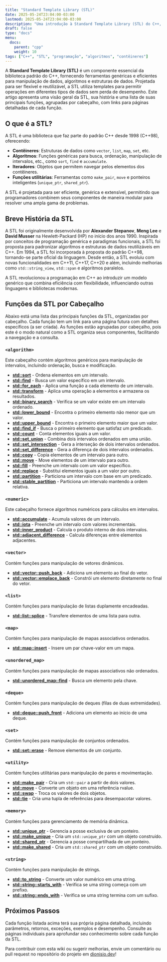 ```yaml
---
title: "Standard Template Library (STL)"
date: 2025-05-24T23:04:00-03:00
lastmod: 2025-05-24T23:04:00-03:00
description: "Uma introdução à Standard Template Library (STL) do C++, sua história e uma lista de funções agrupadas por cabeçalho."
draft: false
type: "docs"
menu:
  docs:
    parent: "cpp"
    weight: 10
tags: ["C++", "STL", "programação", "algoritmos", "contêineres"]
---
```


A **Standard Template Library (STL)** é um componente essencial da biblioteca padrão do C++, fornecendo ferramentas genéricas e eficientes para manipulação de dados, algoritmos e estruturas de dados. Projetada para ser flexível e reutilizável, a STL utiliza templates para permitir operações em diferentes tipos de dados sem perda de desempenho. Este artigo apresenta uma visão geral da STL, sua história e uma lista de suas principais funções, agrupadas por cabeçalho, com links para páginas detalhadas de cada função.

## O que é a STL?

A STL é uma biblioteca que faz parte do padrão C++ desde 1998 (C++98), oferecendo:

- **Contêineres**: Estruturas de dados como `vector`, `list`, `map`, `set`, etc.
- **Algoritmos**: Funções genéricas para busca, ordenação, manipulação de intervalos, etc., como `sort`, `find` e `accumulate`.
- **Iteradores**: Objetos que permitem navegar pelos elementos dos contêineres.
- **Funções utilitárias**: Ferramentas como `make_pair`, `move` e ponteiros inteligentes (`unique_ptr`, `shared_ptr`).

A STL é projetada para ser eficiente, genérica e extensível, permitindo que programadores combinem seus componentes de maneira modular para resolver uma ampla gama de problemas.

## Breve História da STL

A STL foi originalmente desenvolvida por **Alexander Stepanov**, **Meng Lee** e **David Musser** na Hewlett-Packard (HP) no início dos anos 1990. Inspirada por conceitos de programação genérica e paradigmas funcionais, a STL foi proposta para padronizar algoritmos e estruturas de dados reutilizáveis em C++. Em 1994, a STL foi incorporada à proposta do padrão C++98, tornando-se parte oficial da linguagem. Desde então, a STL evoluiu com novas funcionalidades em C++11, C++17, C++20 e além, incluindo melhorias como `std::string_view`, `std::span` e algoritmos paralelos.

A STL revolucionou a programação em C++ ao introduzir um modelo genérico que combina eficiência com flexibilidade, influenciando outras linguagens e bibliotecas modernas.

## Funções da STL por Cabeçalho

Abaixo está uma lista das principais funções da STL, organizadas por cabeçalho. Cada função tem um link para uma página futura com detalhes específicos (a ser criada). As funções estão agrupadas por cabeçalho, pois este é o modo natural como a STL organiza seus componentes, facilitando a navegação e a consulta.

### `<algorithm>`

Este cabeçalho contém algoritmos genéricos para manipulação de intervalos, incluindo ordenação, busca e modificação.

- [**std::sort**](/cpp/stl/algorithm/sort/) - Ordena elementos em um intervalo.
- [**std::find**](/cpp/stl/algorithm/find/) - Busca um valor específico em um intervalo.
- [**std::for_each**](/cpp/stl/algorithm/for_each/) - Aplica uma função a cada elemento de um intervalo.
- [**std::transform**](/cpp/stl/algorithm/transform/) - Aplica uma operação a elementos e armazena os resultados.
- [**std::binary_search**](/cpp/stl/algorithm/binary_search/) - Verifica se um valor existe em um intervalo ordenado.
- [**std::lower_bound**](/cpp/stl/algorithm/lower_bound/) - Encontra o primeiro elemento não menor que um valor.
- [**std::upper_bound**](/cpp/stl/algorithm/upper_bound/) - Encontra o primeiro elemento maior que um valor.
- [**std::find_if**](/cpp/stl/algorithm/find_if/) - Busca o primeiro elemento que satisfaz um predicado.
- [**std::count**](/cpp/stl/algorithm/count/) - Conta elementos iguais a um valor.
- [**std::set_union**](/cpp/stl/algorithm/set_union/) - Combina dois intervalos ordenados em uma união.
- [**std::set_intersection**](/cpp/stl/algorithm/set_intersection/) - Gera a interseção de dois intervalos ordenados.
- [**std::set_difference**](/cpp/stl/algorithm/set_difference/) - Gera a diferença de dois intervalos ordenados.
- [**std::copy**](/cpp/stl/algorithm/copy/) - Copia elementos de um intervalo para outro.
- [**std::move**](/cpp/stl/algorithm/move/) - Move elementos de um intervalo para outro.
- [**std::fill**](/cpp/stl/algorithm/fill/) - Preenche um intervalo com um valor específico.
- [**std::replace**](/cpp/stl/algorithm/replace/) - Substitui elementos iguais a um valor por outro.
- [**std::partition**](/cpp/stl/algorithm/partition/) - Particiona um intervalo com base em um predicado.
- [**std::stable_partition**](/cpp/stl/algorithm/stable_partition/) - Particiona um intervalo mantendo a ordem relativa.

### `<numeric>`

Este cabeçalho fornece algoritmos numéricos para cálculos em intervalos.

- [**std::accumulate**](/stl/numeric/accumulate/) - Acumula valores de um intervalo.
- [**std::iota**](/stl/numeric/iota/) - Preenche um intervalo com valores incrementais.
- [**std::inner_product**](/stl/numeric/inner_product/) - Calcula o produto interno de dois intervalos.
- [**std::adjacent_difference**](/stl/numeric/adjacent_difference/) - Calcula diferenças entre elementos adjacentes.

### `<vector>`

Contém funções para manipulação de vetores dinâmicos.

- [**std::vector::push_back**](/stl/vector/push_back/) - Adiciona um elemento ao final do vetor.
- [**std::vector::emplace_back**](/stl/vector/emplace_back/) - Constrói um elemento diretamente no final do vetor.

### `<list>`

Contém funções para manipulação de listas duplamente encadeadas.

- [**std::list::splice**](/stl/list/splice/) - Transfere elementos de uma lista para outra.

### `<map>`

Contém funções para manipulação de mapas associativos ordenados.

- [**std::map::insert**](/stl/map/insert/) - Insere um par chave-valor em um mapa.

### `<unordered_map>`

Contém funções para manipulação de mapas associativos não ordenados.

- [**std::unordered_map::find**](/stl/unordered_map/find/) - Busca um elemento pela chave.

### `<deque>`

Contém funções para manipulação de deques (filas de duas extremidades).

- [**std::deque::push_front**](/stl/deque/push_front/) - Adiciona um elemento ao início de uma deque.

### `<set>`

Contém funções para manipulação de conjuntos ordenados.

- [**std::set::erase**](/stl/set/erase/) - Remove elementos de um conjunto.

### `<utility>`

Contém funções utilitárias para manipulação de pares e movimentação.

- [**std::make_pair**](/stl/utility/make_pair/) - Cria um `std::pair` a partir de dois valores.
- [**std::move**](/stl/utility/move/) - Converte um objeto em uma referência rvalue.
- [**std::swap**](/stl/utility/swap/) - Troca os valores de dois objetos.
- [**std::tie**](/stl/tuple/tie/) - Cria uma tupla de referências para desempacotar valores.

### `<memory>`

Contém funções para gerenciamento de memória dinâmica.

- [**std::unique_ptr**](/stl/memory/unique_ptr/) - Gerencia a posse exclusiva de um ponteiro.
- [**std::make_unique**](/stl/memory/make_unique/) - Cria um `std::unique_ptr` com um objeto construído.
- [**std::shared_ptr**](/stl/memory/shared_ptr/) - Gerencia a posse compartilhada de um ponteiro.
- [**std::make_shared**](/stl/memory/make_shared/) - Cria um `std::shared_ptr` com um objeto construído.

### `<string>`

Contém funções para manipulação de strings.

- [**std::to_string**](/stl/string/to_string/) - Converte um valor numérico em uma string.
- [**std::string::starts_with**](/stl/string/starts_with/) - Verifica se uma string começa com um prefixo.
- [**std::string::ends_with**](/stl/string/ends_with/) - Verifica se uma string termina com um sufixo.

## Próximos Passos

Cada função listada acima terá sua própria página detalhada, incluindo parâmetros, retornos, exceções, exemplos e desempenho. Consulte as páginas individuais para aprofundar seu conhecimento sobre cada função da STL.

Para contribuir com esta wiki ou sugerir melhorias, envie um comentário ou pull request no repositório do projeto em [dionisio.dev](https://dionisio.dev)!